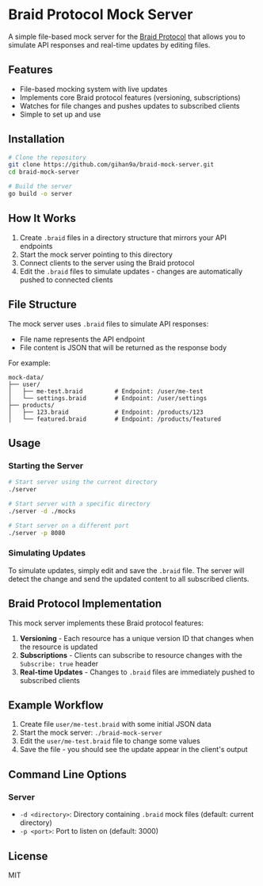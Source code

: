 # Braid Protocol Mock Server

A simple file-based mock server for the [Braid Protocol](https://braid.org/) that allows you to simulate API responses and real-time updates by editing files.

## Features

- File-based mocking system with live updates
- Implements core Braid protocol features (versioning, subscriptions)
- Watches for file changes and pushes updates to subscribed clients
- Simple to set up and use

## Installation

```bash
# Clone the repository
git clone https://github.com/gihan9a/braid-mock-server.git
cd braid-mock-server

# Build the server
go build -o server
```

## How It Works

1. Create `.braid` files in a directory structure that mirrors your API endpoints
2. Start the mock server pointing to this directory
3. Connect clients to the server using the Braid protocol
4. Edit the `.braid` files to simulate updates - changes are automatically pushed to connected clients

## File Structure

The mock server uses `.braid` files to simulate API responses:

- File name represents the API endpoint
- File content is JSON that will be returned as the response body

For example:

```
mock-data/
├── user/
│   ├── me-test.braid         # Endpoint: /user/me-test
│   └── settings.braid        # Endpoint: /user/settings
├── products/
│   ├── 123.braid             # Endpoint: /products/123
│   └── featured.braid        # Endpoint: /products/featured
```

## Usage

### Starting the Server

```bash
# Start server using the current directory
./server

# Start server with a specific directory
./server -d ./mocks

# Start server on a different port
./server -p 8080
```

### Simulating Updates

To simulate updates, simply edit and save the `.braid` file. The server will detect the change and send the updated content to all subscribed clients.

## Braid Protocol Implementation

This mock server implements these Braid protocol features:

1. **Versioning** - Each resource has a unique version ID that changes when the resource is updated
2. **Subscriptions** - Clients can subscribe to resource changes with the `Subscribe: true` header
3. **Real-time Updates** - Changes to `.braid` files are immediately pushed to subscribed clients

## Example Workflow

1. Create file `user/me-test.braid` with some initial JSON data
2. Start the mock server: `./braid-mock-server`
4. Edit the `user/me-test.braid` file to change some values
5. Save the file - you should see the update appear in the client's output

## Command Line Options

### Server

- `-d <directory>`: Directory containing `.braid` mock files (default: current directory)
- `-p <port>`: Port to listen on (default: 3000)

## License

MIT